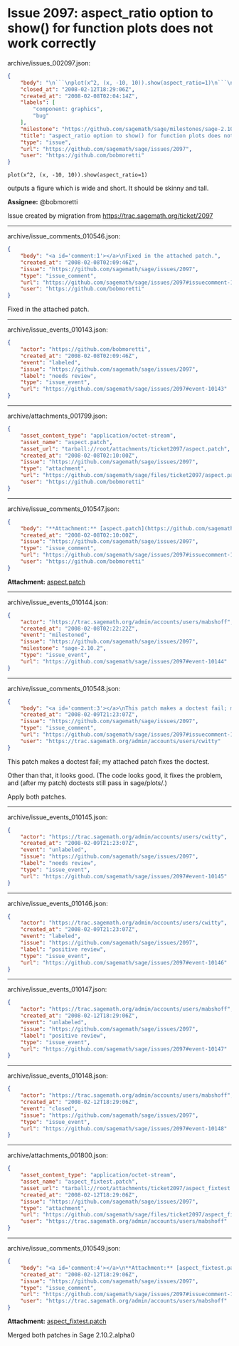 # Issue 2097: aspect_ratio option to show() for function plots does not work correctly

archive/issues_002097.json:
```json
{
    "body": "\n```\nplot(x^2, (x, -10, 10)).show(aspect_ratio=1)\n```\n\noutputs a figure which is wide and short. It should be skinny and tall.\n\n**Assignee:** @bobmoretti\n\nIssue created by migration from https://trac.sagemath.org/ticket/2097\n\n",
    "closed_at": "2008-02-12T18:29:06Z",
    "created_at": "2008-02-08T02:04:14Z",
    "labels": [
        "component: graphics",
        "bug"
    ],
    "milestone": "https://github.com/sagemath/sage/milestones/sage-2.10.2",
    "title": "aspect_ratio option to show() for function plots does not work correctly",
    "type": "issue",
    "url": "https://github.com/sagemath/sage/issues/2097",
    "user": "https://github.com/bobmoretti"
}
```

```
plot(x^2, (x, -10, 10)).show(aspect_ratio=1)
```

outputs a figure which is wide and short. It should be skinny and tall.

**Assignee:** @bobmoretti

Issue created by migration from https://trac.sagemath.org/ticket/2097





---

archive/issue_comments_010546.json:
```json
{
    "body": "<a id='comment:1'></a>\nFixed in the attached patch.",
    "created_at": "2008-02-08T02:09:46Z",
    "issue": "https://github.com/sagemath/sage/issues/2097",
    "type": "issue_comment",
    "url": "https://github.com/sagemath/sage/issues/2097#issuecomment-10546",
    "user": "https://github.com/bobmoretti"
}
```

<a id='comment:1'></a>
Fixed in the attached patch.



---

archive/issue_events_010143.json:
```json
{
    "actor": "https://github.com/bobmoretti",
    "created_at": "2008-02-08T02:09:46Z",
    "event": "labeled",
    "issue": "https://github.com/sagemath/sage/issues/2097",
    "label": "needs review",
    "type": "issue_event",
    "url": "https://github.com/sagemath/sage/issues/2097#event-10143"
}
```



---

archive/attachments_001799.json:
```json
{
    "asset_content_type": "application/octet-stream",
    "asset_name": "aspect.patch",
    "asset_url": "tarball://root/attachments/ticket2097/aspect.patch",
    "created_at": "2008-02-08T02:10:00Z",
    "issue": "https://github.com/sagemath/sage/issues/2097",
    "type": "attachment",
    "url": "https://github.com/sagemath/sage/files/ticket2097/aspect.patch",
    "user": "https://github.com/bobmoretti"
}
```



---

archive/issue_comments_010547.json:
```json
{
    "body": "**Attachment:** [aspect.patch](https://github.com/sagemath/sage/files/ticket2097/aspect.patch)",
    "created_at": "2008-02-08T02:10:00Z",
    "issue": "https://github.com/sagemath/sage/issues/2097",
    "type": "issue_comment",
    "url": "https://github.com/sagemath/sage/issues/2097#issuecomment-10547",
    "user": "https://github.com/bobmoretti"
}
```

**Attachment:** [aspect.patch](https://github.com/sagemath/sage/files/ticket2097/aspect.patch)



---

archive/issue_events_010144.json:
```json
{
    "actor": "https://trac.sagemath.org/admin/accounts/users/mabshoff",
    "created_at": "2008-02-08T02:22:22Z",
    "event": "milestoned",
    "issue": "https://github.com/sagemath/sage/issues/2097",
    "milestone": "sage-2.10.2",
    "type": "issue_event",
    "url": "https://github.com/sagemath/sage/issues/2097#event-10144"
}
```



---

archive/issue_comments_010548.json:
```json
{
    "body": "<a id='comment:3'></a>\nThis patch makes a doctest fail; my attached patch fixes the doctest.\n\nOther than that, it looks good.  (The code looks good, it fixes the problem, and (after my patch) doctests still pass in sage/plots/.)\n\nApply both patches.",
    "created_at": "2008-02-09T21:23:07Z",
    "issue": "https://github.com/sagemath/sage/issues/2097",
    "type": "issue_comment",
    "url": "https://github.com/sagemath/sage/issues/2097#issuecomment-10548",
    "user": "https://trac.sagemath.org/admin/accounts/users/cwitty"
}
```

<a id='comment:3'></a>
This patch makes a doctest fail; my attached patch fixes the doctest.

Other than that, it looks good.  (The code looks good, it fixes the problem, and (after my patch) doctests still pass in sage/plots/.)

Apply both patches.



---

archive/issue_events_010145.json:
```json
{
    "actor": "https://trac.sagemath.org/admin/accounts/users/cwitty",
    "created_at": "2008-02-09T21:23:07Z",
    "event": "unlabeled",
    "issue": "https://github.com/sagemath/sage/issues/2097",
    "label": "needs review",
    "type": "issue_event",
    "url": "https://github.com/sagemath/sage/issues/2097#event-10145"
}
```



---

archive/issue_events_010146.json:
```json
{
    "actor": "https://trac.sagemath.org/admin/accounts/users/cwitty",
    "created_at": "2008-02-09T21:23:07Z",
    "event": "labeled",
    "issue": "https://github.com/sagemath/sage/issues/2097",
    "label": "positive review",
    "type": "issue_event",
    "url": "https://github.com/sagemath/sage/issues/2097#event-10146"
}
```



---

archive/issue_events_010147.json:
```json
{
    "actor": "https://trac.sagemath.org/admin/accounts/users/mabshoff",
    "created_at": "2008-02-12T18:29:06Z",
    "event": "unlabeled",
    "issue": "https://github.com/sagemath/sage/issues/2097",
    "label": "positive review",
    "type": "issue_event",
    "url": "https://github.com/sagemath/sage/issues/2097#event-10147"
}
```



---

archive/issue_events_010148.json:
```json
{
    "actor": "https://trac.sagemath.org/admin/accounts/users/mabshoff",
    "created_at": "2008-02-12T18:29:06Z",
    "event": "closed",
    "issue": "https://github.com/sagemath/sage/issues/2097",
    "type": "issue_event",
    "url": "https://github.com/sagemath/sage/issues/2097#event-10148"
}
```



---

archive/attachments_001800.json:
```json
{
    "asset_content_type": "application/octet-stream",
    "asset_name": "aspect_fixtest.patch",
    "asset_url": "tarball://root/attachments/ticket2097/aspect_fixtest.patch",
    "created_at": "2008-02-12T18:29:06Z",
    "issue": "https://github.com/sagemath/sage/issues/2097",
    "type": "attachment",
    "url": "https://github.com/sagemath/sage/files/ticket2097/aspect_fixtest.patch",
    "user": "https://trac.sagemath.org/admin/accounts/users/mabshoff"
}
```



---

archive/issue_comments_010549.json:
```json
{
    "body": "<a id='comment:4'></a>\n**Attachment:** [aspect_fixtest.patch](https://github.com/sagemath/sage/files/ticket2097/aspect_fixtest.patch)\n\nMerged both patches in Sage 2.10.2.alpha0",
    "created_at": "2008-02-12T18:29:06Z",
    "issue": "https://github.com/sagemath/sage/issues/2097",
    "type": "issue_comment",
    "url": "https://github.com/sagemath/sage/issues/2097#issuecomment-10549",
    "user": "https://trac.sagemath.org/admin/accounts/users/mabshoff"
}
```

<a id='comment:4'></a>
**Attachment:** [aspect_fixtest.patch](https://github.com/sagemath/sage/files/ticket2097/aspect_fixtest.patch)

Merged both patches in Sage 2.10.2.alpha0
